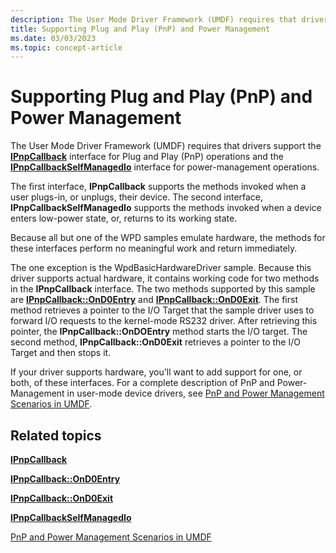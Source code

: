 ```yaml
---
description: The User Mode Driver Framework (UMDF) requires that drivers support the IPnpCallback interface for Plug and Play (PnP) operations and the IPnpCallbackSelfManagedIo interface for power-management operations.
title: Supporting Plug and Play (PnP) and Power Management
ms.date: 03/03/2023
ms.topic: concept-article
---
```


# Supporting Plug and Play (PnP) and Power Management


The User Mode Driver Framework (UMDF) requires that drivers support the [**IPnpCallback**](/windows-hardware/drivers/ddi/wudfddi/nn-wudfddi-ipnpcallback) interface for Plug and Play (PnP) operations and the [**IPnpCallbackSelfManagedIo**](/windows-hardware/drivers/ddi/wudfddi/nn-wudfddi-ipnpcallbackselfmanagedio) interface for power-management operations.

The first interface, **IPnpCallback** supports the methods invoked when a user plugs-in, or unplugs, their device. The second interface, **IPnpCallbackSelfManagedIo** supports the methods invoked when a device enters low-power state, or, returns to its working state.

Because all but one of the WPD samples emulate hardware, the methods for these interfaces perform no meaningful work and return immediately.

The one exception is the WpdBasicHardwareDriver sample. Because this driver supports actual hardware, it contains working code for two methods in the **IPnpCallback** interface. The two methods supported by this sample are [**IPnpCallback::OnD0Entry**](/windows-hardware/drivers/ddi/wudfddi/nf-wudfddi-ipnpcallback-ond0entry) and [**IPnpCallback::OnD0Exit**](/windows-hardware/drivers/ddi/wudfddi/nf-wudfddi-ipnpcallback-ond0exit). The first method retrieves a pointer to the I/O Target that the sample driver uses to forward I/O requests to the kernel-mode RS232 driver. After retrieving this pointer, the **IPnpCallback::OnDOEntry** method starts the I/O target. The second method, **IPnpCallback::OnD0Exit** retrieves a pointer to the I/O Target and then stops it.

If your driver supports hardware, you'll want to add support for one, or both, of these interfaces. For a complete description of PnP and Power-Management in user-mode device drivers, see [PnP and Power Management Scenarios in UMDF](../wdf/pnp-and-power-management-scenarios-in-umdf.md).

## <span id="related_topics"></span>Related topics


[**IPnpCallback**](/windows-hardware/drivers/ddi/wudfddi/nn-wudfddi-ipnpcallback)

[**IPnpCallback::OnD0Entry**](/windows-hardware/drivers/ddi/wudfddi/nf-wudfddi-ipnpcallback-ond0entry)

[**IPnpCallback::OnD0Exit**](/windows-hardware/drivers/ddi/wudfddi/nf-wudfddi-ipnpcallback-ond0exit)

[**IPnpCallbackSelfManagedIo**](/windows-hardware/drivers/ddi/wudfddi/nn-wudfddi-ipnpcallbackselfmanagedio)

[PnP and Power Management Scenarios in UMDF](../wdf/pnp-and-power-management-scenarios-in-umdf.md)

 

